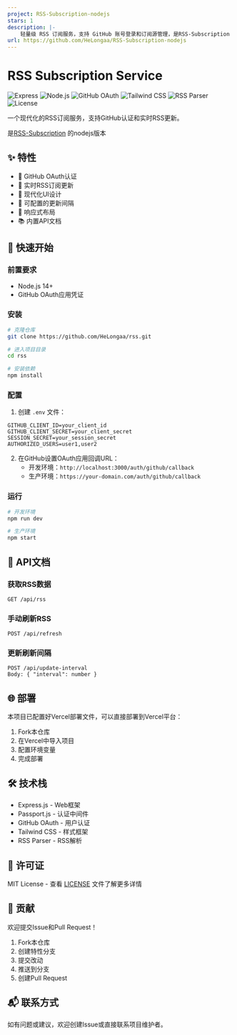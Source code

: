 ```yaml
---
project: RSS-Subscription-nodejs
stars: 1
description: |-
    轻量级 RSS 订阅服务，支持 GitHub 账号登录和订阅源管理，是RSS-Subscription 的nodejs版本
url: https://github.com/HeLongaa/RSS-Subscription-nodejs
---
```


# RSS Subscription Service

![Express](https://img.shields.io/badge/Express-4.18+-blue.svg)
![Node.js](https://img.shields.io/badge/Node.js-14+-green.svg)
![GitHub OAuth](https://img.shields.io/badge/GitHub-OAuth-black.svg)
![Tailwind CSS](https://img.shields.io/badge/Tailwind-2.2+-cyan.svg)
![RSS Parser](https://img.shields.io/badge/RSS--Parser-3.13+-orange.svg)
![License](https://img.shields.io/badge/License-MIT-red.svg)

一个现代化的RSS订阅服务，支持GitHub认证和实时RSS更新。

是[RSS-Subscription](https://github.com/HeLongaa/RSS-Subscription) 的nodejs版本

## ✨ 特性

- 🔐 GitHub OAuth认证
- 📡 实时RSS订阅更新
- 🎨 现代化UI设计
- 🔄 可配置的更新间隔
- 📱 响应式布局
- 📚 内置API文档

## 🚀 快速开始

### 前置要求

- Node.js 14+
- GitHub OAuth应用凭证

### 安装

```bash
# 克隆仓库
git clone https://github.com/HeLongaa/rss.git

# 进入项目目录
cd rss

# 安装依赖
npm install
```

### 配置

1. 创建 `.env` 文件：

```env
GITHUB_CLIENT_ID=your_client_id
GITHUB_CLIENT_SECRET=your_client_secret
SESSION_SECRET=your_session_secret
AUTHORIZED_USERS=user1,user2
```

2. 在GitHub设置OAuth应用回调URL：
   - 开发环境：`http://localhost:3000/auth/github/callback`
   - 生产环境：`https://your-domain.com/auth/github/callback`

### 运行

```bash
# 开发环境
npm run dev

# 生产环境
npm start
```

## 📖 API文档

### 获取RSS数据
```
GET /api/rss
```

### 手动刷新RSS
```
POST /api/refresh
```

### 更新刷新间隔
```
POST /api/update-interval
Body: { "interval": number }
```

## 🌐 部署

本项目已配置好Vercel部署文件，可以直接部署到Vercel平台：

1. Fork本仓库
2. 在Vercel中导入项目
3. 配置环境变量
4. 完成部署

## 🛠️ 技术栈

- Express.js - Web框架
- Passport.js - 认证中间件
- GitHub OAuth - 用户认证
- Tailwind CSS - 样式框架
- RSS Parser - RSS解析

## 📝 许可证

MIT License - 查看 [LICENSE](LICENSE) 文件了解更多详情

## 🤝 贡献

欢迎提交Issue和Pull Request！

1. Fork本仓库
2. 创建特性分支
3. 提交改动
4. 推送到分支
5. 创建Pull Request

## 📬 联系方式

如有问题或建议，欢迎创建Issue或直接联系项目维护者。

